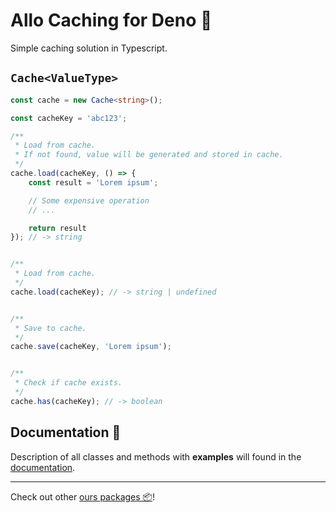 # **Allo Caching** for Deno 🦕

Simple caching solution in Typescript.


## `Cache<ValueType>`

```ts
const cache = new Cache<string>();

const cacheKey = 'abc123';

/**
 * Load from cache.
 * If not found, value will be generated and stored in cache.
 */
cache.load(cacheKey, () => {
    const result = 'Lorem ipsum';

    // Some expensive operation
    // ...

    return result
}); // -> string


/**
 * Load from cache.
 */
cache.load(cacheKey); // -> string | undefined


/**
 * Save to cache.
 */
cache.save(cacheKey, 'Lorem ipsum');


/**
 * Check if cache exists.
 */
cache.has(cacheKey); // -> boolean

```



## Documentation 📖

Description of all classes and methods with **examples** will found in the [documentation](https://doc.deno.land/https://deno.land/x/allo_caching@v1.0.1/mod.ts).

---

Check out other [ours packages 📦](https://deno.land/x?query=allo_)!